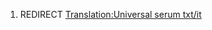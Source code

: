 1.  REDIRECT [Translation:Universal serum
    txt/it](Translation:Universal_serum_txt/it "wikilink")